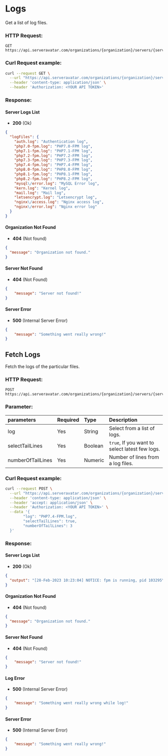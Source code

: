 # Logs

Get a list of log files.

### HTTP Request:

```
GET https://api.serveravatar.com/organizations/{organization}/servers/{server}/logs
```

### Curl Request example:

```sh
curl --request GET \
  --url "https://api.serveravatar.com/organizations/{organization}/servers/{server}/logs" \
  --header 'content-type: application/json' \
  --header 'Authorization: <YOUR API TOKEN>'
```

### Response:

#### Server Logs List
- __200__ (Ok)

``` json
{
  "logFiles": {
    "auth.log": "Authentication log",
    "php7.0-fpm.log": "PHP7.0-FPM log",
    "php7.1-fpm.log": "PHP7.1-FPM log",
    "php7.2-fpm.log": "PHP7.2-FPM log",
    "php7.3-fpm.log": "PHP7.3-FPM log",
    "php7.4-fpm.log": "PHP7.4-FPM log",
    "php8.0-fpm.log": "PHP8.0-FPM log",
    "php8.1-fpm.log": "PHP8.1-FPM log",
    "php8.2-fpm.log": "PHP8.2-FPM log",
    "mysql\/error.log": "MySQL Error log",
    "kern.log": "Kernel log",
    "mail.log": "Mail log",
    "letsencrypt.log": "Letsencrypt log",
    "nginx\/access.log": "Nginx access log",
    "nginx\/error.log": "Nginx error log"
  }
}
```

#### Organization Not Found
- __404__ (Not found)

```json
{
  "message": "Organization not found."
}
```

#### Server Not Found
- __404__ (Not Found)

```json
{
    "message": "Server not found!"
}
```

#### Server Error
- __500__ (Internal Server Error)

```json
{
    "message": "Something went really wrong!"
}
```

## Fetch Logs

Fetch the logs of the particular files.

### HTTP Request:

```
POST https://api.serveravatar.com/organizations/{organization}/servers/{server}/logs
```

### Parameter:

| parameters     | Required | Type      | Description      |
|:------------- |:------------- |:--------------|:----------------- |
| log | Yes | String | Select from a list of logs. |
| selectTailLines | Yes | Boolean | `true`, If you want to select latest few logs. |
| numberOfTailLines | Yes | Numeric | Number of lines from a log files. |

### Curl Request example:

```sh
curl --request POST \
  --url "https://api.serveravatar.com/organizations/{organization}/servers/{server}/logs" \
  --header 'content-type: application/json' \
  --header 'accept: application/json' \
  --header 'Authorization: <YOUR API TOKEN>' \
  --data '{
        "log": "PHP7.4-FPM.log",
        "selectTailLines": true,
        "numberOfTailLines": 3
  }'
```

### Response:

#### Server Logs List
- __200__ (Ok)

``` json
{
  "output": "[28-Feb-2023 10:23:04] NOTICE: fpm is running, pid 103295\n[28-Feb-2023 10:23:04] NOTICE: ready to handle connections\n[28-Feb-2023 10:23:04] NOTICE: systemd monitor interval set to 10000ms\n",
}
```

#### Organization Not Found
- __404__ (Not found)

```json
{
  "message": "Organization not found."
}
```

#### Server Not Found
- __404__ (Not Found)

```json
{
    "message": "Server not found!"
}
```

#### Log Error
- __500__ (Internal Server Error)

```json
{
    "message": "Something went really wrong while log!"
}
```

#### Server Error
- __500__ (Internal Server Error)

```json
{
    "message": "Something went really wrong!"
}
```
